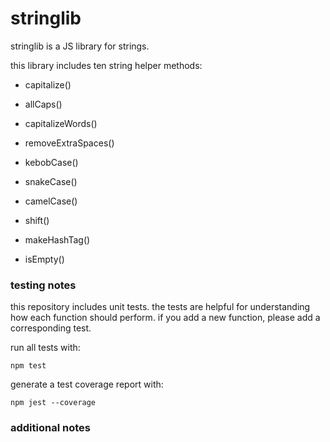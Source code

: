 # stringlib

stringlib is a JS library for strings.

this library includes ten string helper methods:

- capitalize()

- allCaps()

- capitalizeWords()

- removeExtraSpaces()

- kebobCase()

- snakeCase()

- camelCase()

- shift()

- makeHashTag()

- isEmpty()

### testing notes

this repository includes unit tests. the tests are helpful for understanding how each function should perform. if you add a new function, please add a corresponding test.

run all tests with:

`npm test`

generate a test coverage report with:

`npm jest --coverage`

### additional notes

